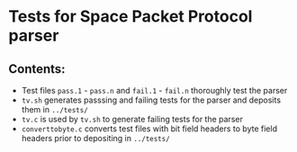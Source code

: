 # Tests for Space Packet Protocol parser

## Contents:

* Test files `pass.1` - `pass.n` and `fail.1` - `fail.n` thoroughly test the parser
* `tv.sh` generates passsing and failing tests for the parser and deposits them in `../tests/`
* `tv.c` is used by `tv.sh` to generate failing tests for the parser
* `converttobyte.c` converts test files with bit field headers to byte field headers prior to depositing in `../tests/`
